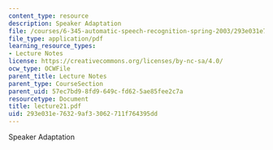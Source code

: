 ```yaml
---
content_type: resource
description: Speaker Adaptation
file: /courses/6-345-automatic-speech-recognition-spring-2003/293e031e76329af33062711f764395dd_lecture21.pdf
file_type: application/pdf
learning_resource_types:
- Lecture Notes
license: https://creativecommons.org/licenses/by-nc-sa/4.0/
ocw_type: OCWFile
parent_title: Lecture Notes
parent_type: CourseSection
parent_uid: 57ec7bd9-8fd9-649c-fd62-5ae85fee2c7a
resourcetype: Document
title: lecture21.pdf
uid: 293e031e-7632-9af3-3062-711f764395dd
---
```

Speaker Adaptation